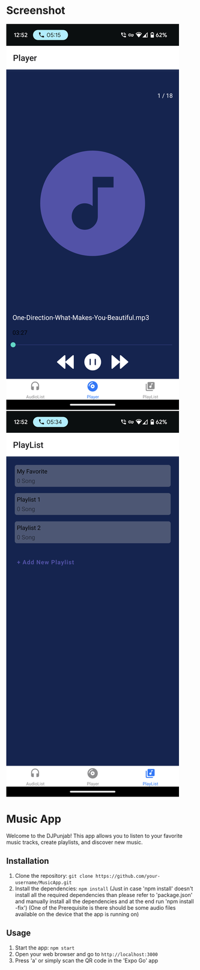 # Screenshot
![Screenshot 1](app/Screenshots/Screenshot_20231210-125201.png "Screenshot 1")  
![Screenshot 2](app/Screenshots/Screenshot_20231210-125220.png "Screenshot 2")

# Music App

Welcome to the DJPunjab! This app allows you to listen to your favorite music tracks, create playlists, and discover new music.

## Installation

1. Clone the repository: `git clone https://github.com/your-username/MusicApp.git`
2. Install the dependencies: `npm install` (Just in case 'npm install' doesn't install all the required dependencies than please refer to 'package.json' and manually install all the dependencies and at the end run 'npm install -fix')
(One of the Prerequisite is there should be some audio files available on the device that the app is running on)

## Usage

1. Start the app: `npm start`
2. Open your web browser and go to `http://localhost:3000`
3. Press 'a' or simply scan the QR code in the 'Expo Go' app

